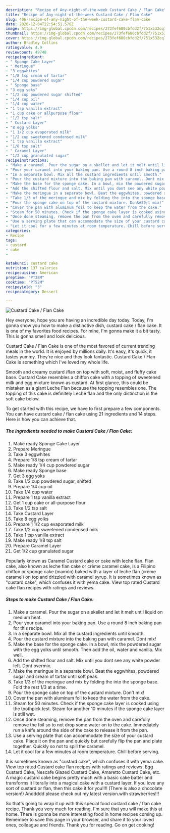 ```yaml
---
description: "Recipe of Any-night-of-the-week Custard Cake / Flan Cake"
title: "Recipe of Any-night-of-the-week Custard Cake / Flan Cake"
slug: 406-recipe-of-any-night-of-the-week-custard-cake-flan-cake
date: 2020-12-04T22:54:51.576Z
image: https://img-global.cpcdn.com/recipes/273fef680cbfdd2f/751x532cq70/custard-cake-flan-cake-recipe-main-photo.jpg
thumbnail: https://img-global.cpcdn.com/recipes/273fef680cbfdd2f/751x532cq70/custard-cake-flan-cake-recipe-main-photo.jpg
cover: https://img-global.cpcdn.com/recipes/273fef680cbfdd2f/751x532cq70/custard-cake-flan-cake-recipe-main-photo.jpg
author: Bradley Collins
ratingvalue: 4.9
reviewcount: 49748
recipeingredient:
- " Sponge Cake Layer"
- " Meringue"
- "3 eggwhites"
- "1/8 tsp cream of tartar"
- "1/4 cup powdered sugar"
- " Sponge base"
- "3 egg yoks"
- "1/2 cup powdered sugar shifted"
- "1/4 cup oil"
- "1/4 cup water"
- "1 tsp vanilla extract"
- "1 cup cake or allpurpose flour"
- "1/2 tsp salt"
- " Custard Layer"
- "8 egg yolks"
- "1 1/2 cup evaporated milk"
- "1/2 cup sweetened condensed milk"
- "1 tsp vanilla extract"
- "1/8 tsp salt"
- " Caramel Layer"
- "1/2 cup granulated sugar"
recipeinstructions:
- "Make a caramel. Pour the sugar on a skellet and let it melt until liquid on medium heat."
- "Pour your caramel into your baking pan. Use a round 8 inch baking pan for this recipe."
- "In a separate bowl. Mix all the custard ingredients until smooth."
- "Pour the custard mixture into the baking pan with caramel. Dont mix!"
- "Make the base for the sponge cake. In a bowl, mix the powdered sugar with the egg yolks until smooth. Then add the oil, water and vanilla. Mix well."
- "Add the shifted flour and salt. Mix until you dont see any white powder left. Dont overmix."
- "Make the meringue in a separate bowl. Beat the eggwhites, powdered sugar and cream of tartar until soft peak."
- "Take 1/3 of the meringue and mix by folding the into the sponge base. Fold the rest 1/3 at a time."
- "Pour the sponge cake on top of the custard mixture. Don&#39;t mix!"
- "Cover the pan with aluminum foil to keep the water from the cake."
- "Steam for 50 minutes. Check if the sponge cake layer is cooked using the toothpick test. Steam for another 10 minutes if the sponge cake layer is still wet."
- "Once done steaming, remove the pan from the oven and carefully remove the foil so to not drop some water on to the cake. Immediately run a knife around the side of the cake to release it from the pan."
- "Use a serving plate that can accommodate the size of your custard cake. Place it on the pan and quickly but carefully flip the pan and plate together. Quickly so not to spill the caramel."
- "Let it cool for a few minutes at room temperature. Chill before serving."
categories:
- Recipe
tags:
- custard
- cake
- 

katakunci: custard cake  
nutrition: 137 calories
recipecuisine: American
preptime: "PT38M"
cooktime: "PT52M"
recipeyield: "3"
recipecategory: Dessert

---
```



![Custard Cake / Flan Cake](https://img-global.cpcdn.com/recipes/273fef680cbfdd2f/751x532cq70/custard-cake-flan-cake-recipe-main-photo.jpg)

Hey everyone, hope you are having an incredible day today. Today, I'm gonna show you how to make a distinctive dish, custard cake / flan cake. It is one of my favorites food recipes. For mine, I'm gonna make it a bit tasty. This is gonna smell and look delicious.

Custard Cake / Flan Cake is one of the most favored of current trending meals in the world. It is enjoyed by millions daily. It's easy, it's quick, it tastes yummy. They're nice and they look fantastic. Custard Cake / Flan Cake is something which I've loved my whole life.

Smooth and creamy custard /flan on top with soft, moist, and fluffy cake base. Custard Cake resembles a chiffon cake with a topping of sweetened milk and egg mixture known as custard. At first glance, this could be mistaken as a giant Leche Flan because the topping resembles one. The topping of this cake is definitely Leche flan and the only distinction is the soft cake below.


To get started with this recipe, we have to first prepare a few components. You can have custard cake / flan cake using 21 ingredients and 14 steps. Here is how you can achieve that.

<!--inarticleads1-->

##### The ingredients needed to make Custard Cake / Flan Cake:

1. Make ready  Sponge Cake Layer
1. Prepare  Meringue
1. Take 3 eggwhites
1. Prepare 1/8 tsp cream of tartar
1. Make ready 1/4 cup powdered sugar
1. Make ready  Sponge base
1. Get 3 egg yoks
1. Take 1/2 cup powdered sugar, shifted
1. Prepare 1/4 cup oil
1. Take 1/4 cup water
1. Prepare 1 tsp vanilla extract
1. Get 1 cup cake or all-purpose flour
1. Take 1/2 tsp salt
1. Take  Custard Layer
1. Take 8 egg yolks
1. Prepare 1 1/2 cup evaporated milk
1. Take 1/2 cup sweetened condensed milk
1. Take 1 tsp vanilla extract
1. Make ready 1/8 tsp salt
1. Prepare  Caramel Layer
1. Get 1/2 cup granulated sugar


Popularly known as Caramel Custard cake or cake with leche flan. Flan cake, also known as leche flan cake or crème caramel cake, is a Filipino chiffon or sponge cake (mamón) baked with a layer of leche flan (crème caramel) on top and drizzled with caramel syrup. It is sometimes known as &#34;custard cake&#34;, which confuses it with yema cake. View top rated Custard cake flan recipes with ratings and reviews. 

<!--inarticleads2-->

##### Steps to make Custard Cake / Flan Cake:

1. Make a caramel. Pour the sugar on a skellet and let it melt until liquid on medium heat.
1. Pour your caramel into your baking pan. Use a round 8 inch baking pan for this recipe.
1. In a separate bowl. Mix all the custard ingredients until smooth.
1. Pour the custard mixture into the baking pan with caramel. Dont mix!
1. Make the base for the sponge cake. In a bowl, mix the powdered sugar with the egg yolks until smooth. Then add the oil, water and vanilla. Mix well.
1. Add the shifted flour and salt. Mix until you dont see any white powder left. Dont overmix.
1. Make the meringue in a separate bowl. Beat the eggwhites, powdered sugar and cream of tartar until soft peak.
1. Take 1/3 of the meringue and mix by folding the into the sponge base. Fold the rest 1/3 at a time.
1. Pour the sponge cake on top of the custard mixture. Don&#39;t mix!
1. Cover the pan with aluminum foil to keep the water from the cake.
1. Steam for 50 minutes. Check if the sponge cake layer is cooked using the toothpick test. Steam for another 10 minutes if the sponge cake layer is still wet.
1. Once done steaming, remove the pan from the oven and carefully remove the foil so to not drop some water on to the cake. Immediately run a knife around the side of the cake to release it from the pan.
1. Use a serving plate that can accommodate the size of your custard cake. Place it on the pan and quickly but carefully flip the pan and plate together. Quickly so not to spill the caramel.
1. Let it cool for a few minutes at room temperature. Chill before serving.


It is sometimes known as &#34;custard cake&#34;, which confuses it with yema cake. View top rated Custard cake flan recipes with ratings and reviews. Egg Custard Cake, Nescafe Glazed Custard Cake, Amaretto Custard Cake, etc. A magic custard cake begins pretty much with a basic cake batter and transforms it literally into a magical cake with a custard layer. If you love any sort of custard or flan, then this cake it for you!!!! (There is also a chocolate version!) Anddddd please check out my latest version.with strawberries!!! 

So that's going to wrap it up with this special food custard cake / flan cake recipe. Thank you very much for reading. I'm sure that you will make this at home. There is gonna be more interesting food in home recipes coming up. Remember to save this page in your browser, and share it to your loved ones, colleague and friends. Thank you for reading. Go on get cooking!
